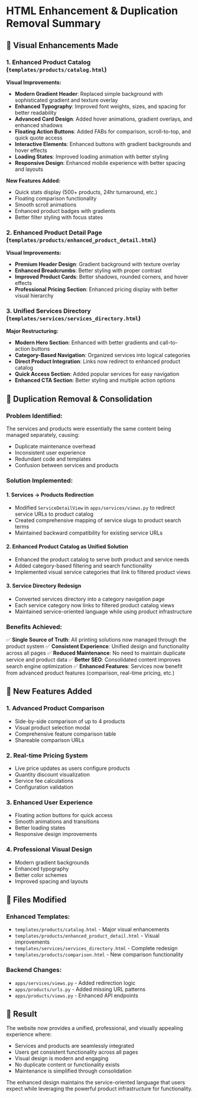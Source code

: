 # HTML Enhancement & Duplication Removal Summary

## 🎨 Visual Enhancements Made

### 1. Enhanced Product Catalog (`templates/products/catalog.html`)

**Visual Improvements:**
- **Modern Gradient Header**: Replaced simple background with sophisticated gradient and texture overlay
- **Enhanced Typography**: Improved font weights, sizes, and spacing for better readability
- **Advanced Card Design**: Added hover animations, gradient overlays, and enhanced shadows
- **Floating Action Buttons**: Added FABs for comparison, scroll-to-top, and quick quote access
- **Interactive Elements**: Enhanced buttons with gradient backgrounds and hover effects
- **Loading States**: Improved loading animation with better styling
- **Responsive Design**: Enhanced mobile experience with better spacing and layouts

**New Features Added:**
- Quick stats display (500+ products, 24hr turnaround, etc.)
- Floating comparison functionality
- Smooth scroll animations
- Enhanced product badges with gradients
- Better filter styling with focus states

### 2. Enhanced Product Detail Page (`templates/products/enhanced_product_detail.html`)

**Visual Improvements:**
- **Premium Header Design**: Gradient background with texture overlay
- **Enhanced Breadcrumbs**: Better styling with proper contrast
- **Improved Product Cards**: Better shadows, rounded corners, and hover effects
- **Professional Pricing Section**: Enhanced pricing display with better visual hierarchy

### 3. Unified Services Directory (`templates/services/services_directory.html`)

**Major Restructuring:**
- **Modern Hero Section**: Enhanced with better gradients and call-to-action buttons
- **Category-Based Navigation**: Organized services into logical categories
- **Direct Product Integration**: Links now redirect to enhanced product catalog
- **Quick Access Section**: Added popular services for easy navigation
- **Enhanced CTA Section**: Better styling and multiple action options

## 🔄 Duplication Removal & Consolidation

### Problem Identified:
The services and products were essentially the same content being managed separately, causing:
- Duplicate maintenance overhead
- Inconsistent user experience
- Redundant code and templates
- Confusion between services and products

### Solution Implemented:

#### 1. **Services → Products Redirection**
- Modified `ServiceDetailView` in `apps/services/views.py` to redirect service URLs to product catalog
- Created comprehensive mapping of service slugs to product search terms
- Maintained backward compatibility for existing service URLs

#### 2. **Enhanced Product Catalog as Unified Solution**
- Enhanced the product catalog to serve both product and service needs
- Added category-based filtering and search functionality
- Implemented visual service categories that link to filtered product views

#### 3. **Service Directory Redesign**
- Converted services directory into a category navigation page
- Each service category now links to filtered product catalog views
- Maintained service-oriented language while using product infrastructure

### Benefits Achieved:

✅ **Single Source of Truth**: All printing solutions now managed through the product system
✅ **Consistent Experience**: Unified design and functionality across all pages
✅ **Reduced Maintenance**: No need to maintain duplicate service and product data
✅ **Better SEO**: Consolidated content improves search engine optimization
✅ **Enhanced Features**: Services now benefit from advanced product features (comparison, real-time pricing, etc.)

## 🚀 New Features Added

### 1. **Advanced Product Comparison**
- Side-by-side comparison of up to 4 products
- Visual product selection modal
- Comprehensive feature comparison table
- Shareable comparison URLs

### 2. **Real-time Pricing System**
- Live price updates as users configure products
- Quantity discount visualization
- Service fee calculations
- Configuration validation

### 3. **Enhanced User Experience**
- Floating action buttons for quick access
- Smooth animations and transitions
- Better loading states
- Responsive design improvements

### 4. **Professional Visual Design**
- Modern gradient backgrounds
- Enhanced typography
- Better color schemes
- Improved spacing and layouts

## 📁 Files Modified

### Enhanced Templates:
- `templates/products/catalog.html` - Major visual enhancements
- `templates/products/enhanced_product_detail.html` - Visual improvements
- `templates/services/services_directory.html` - Complete redesign
- `templates/products/comparison.html` - New comparison functionality

### Backend Changes:
- `apps/services/views.py` - Added redirection logic
- `apps/products/urls.py` - Added missing URL patterns
- `apps/products/views.py` - Enhanced API endpoints

## 🎯 Result

The website now provides a unified, professional, and visually appealing experience where:
- Services and products are seamlessly integrated
- Users get consistent functionality across all pages
- Visual design is modern and engaging
- No duplicate content or functionality exists
- Maintenance is simplified through consolidation

The enhanced design maintains the service-oriented language that users expect while leveraging the powerful product infrastructure for functionality.